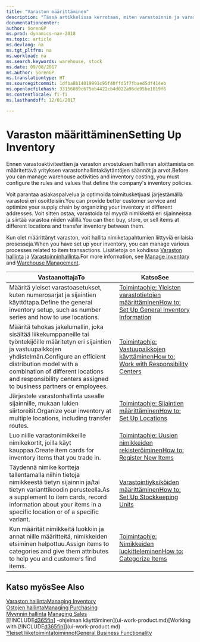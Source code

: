 ```yaml
---
title: "Varaston määrittäminen"
description: "Tässä artikkelissa kerrotaan, miten varastoinnin ja varaston prosessit määritetään. Kyse voi olla esimerkiksi siirtoreiteistä ja sijainneista, kuten fyysisistä varastoista."
documentationcenter: 
author: SorenGP
ms.prod: dynamics-nav-2018
ms.topic: article
ms.devlang: na
ms.tgt_pltfrm: na
ms.workload: na
ms.search.keywords: warehouse, stock
ms.date: 09/08/2017
ms.author: SorenGP
ms.translationtype: HT
ms.sourcegitcommit: 1dfba8b14019991c95f40ffd5f7fbaed5df414eb
ms.openlocfilehash: 33156089c675eb4422cb4d022a96de95be1019f6
ms.contentlocale: fi-fi
ms.lasthandoff: 12/01/2017

---
```

# <a name="setting-up-inventory"></a><span data-ttu-id="2590d-103">Varaston määrittäminen</span><span class="sxs-lookup"><span data-stu-id="2590d-103">Setting Up Inventory</span></span>
<span data-ttu-id="2590d-104">Ennen varastoaktiviteettien ja varaston arvostuksen hallinnan aloittamista on määritettävä yrityksen varastonhallintakäytäntöjen säännöt ja arvot.</span><span class="sxs-lookup"><span data-stu-id="2590d-104">Before you can manage warehouse activities and inventory costing, you must configure the rules and values that define the company's inventory policies.</span></span>

<span data-ttu-id="2590d-105">Voit parantaa asiakaspalvelua ja optimoida toimitusketjuasi järjestämällä varastosi eri osoitteisiin.</span><span class="sxs-lookup"><span data-stu-id="2590d-105">You can provide better customer service and optimize your supply chain by organizing your inventory at different addresses.</span></span> <span data-ttu-id="2590d-106">Voit sitten ostaa, varastoida tai myydä nimikkeitä eri sijainneissa ja siirtää varastoa niiden välillä.</span><span class="sxs-lookup"><span data-stu-id="2590d-106">You can then buy, store, or sell items at different locations and transfer inventory between them.</span></span>

<span data-ttu-id="2590d-107">Kun olet määrittänyt varaston, voit hallita nimiketapahtumien liittyviä erilaisia prosesseja.</span><span class="sxs-lookup"><span data-stu-id="2590d-107">When you have set up your inventory, you can manage various processes related to item transactions.</span></span> <span data-ttu-id="2590d-108">Lisätietoja on kohdissa [Varaston hallinta](inventory-manage-inventory.md) ja [Varastoinninhallinta](warehouse-manage-warehouse.md).</span><span class="sxs-lookup"><span data-stu-id="2590d-108">For more information, see [Manage Inventory](inventory-manage-inventory.md) and [Warehouse Management](warehouse-manage-warehouse.md).</span></span>

| <span data-ttu-id="2590d-109">Vastaanottaja</span><span class="sxs-lookup"><span data-stu-id="2590d-109">To</span></span> | <span data-ttu-id="2590d-110">Katso</span><span class="sxs-lookup"><span data-stu-id="2590d-110">See</span></span> |
| --- | --- |
| <span data-ttu-id="2590d-111">Määritä yleiset varastoasetukset, kuten numerosarjat ja sijaintien käyttötapa.</span><span class="sxs-lookup"><span data-stu-id="2590d-111">Define the general inventory setup, such as number series and how to use locations.</span></span> |[<span data-ttu-id="2590d-112">Toimintaohje: Yleisten varastotietojen määrittäminen</span><span class="sxs-lookup"><span data-stu-id="2590d-112">How to: Set Up General Inventory Information</span></span>](inventory-how-setup-general.md) |
|<span data-ttu-id="2590d-113">Määritä tehokas jakelumallin, joka sisältää liikekumppaneille tai työntekijöille määritetyn eri sijaintien ja vastuupaikkojen yhdistelmän.</span><span class="sxs-lookup"><span data-stu-id="2590d-113">Configure an efficient distribution model with a combination of different locations and responsibility centers assigned to business partners or employees.</span></span>|[<span data-ttu-id="2590d-114">Toimintaohje: Vastuupaikkojen käyttäminen</span><span class="sxs-lookup"><span data-stu-id="2590d-114">How to: Work with Responsibility Centers</span></span>](inventory-responsibility-centers.md)|
| <span data-ttu-id="2590d-115">Järjestele varastonhallinta usealle sijainnille, mukaan lukien siirtoreitit.</span><span class="sxs-lookup"><span data-stu-id="2590d-115">Organize your inventory at multiple locations, including transfer routes.</span></span> |[<span data-ttu-id="2590d-116">Toimintaohje: Sijaintien määrittäminen</span><span class="sxs-lookup"><span data-stu-id="2590d-116">How to: Set Up Locations</span></span>](inventory-how-register-new-items.md) |
| <span data-ttu-id="2590d-117">Luo niille varastonimikkeille nimikekortit, joilla käyt kauppaa.</span><span class="sxs-lookup"><span data-stu-id="2590d-117">Create item cards for inventory items that you trade in.</span></span> |[<span data-ttu-id="2590d-118">Toimintaohje: Uusien nimikkeiden rekisteröiminen</span><span class="sxs-lookup"><span data-stu-id="2590d-118">How to: Register New Items</span></span>](inventory-how-register-new-items.md) |
|<span data-ttu-id="2590d-119">Täydennä nimike kortteja tallentamalla niihin tietoja nimikkeestä tietyn sijainnin ja/tai tietyn varianttikoodin perusteella.</span><span class="sxs-lookup"><span data-stu-id="2590d-119">As a supplement to item cards, record information about your items in a specific location or of a specific variant.</span></span>|[<span data-ttu-id="2590d-120">Varastointiyksiköiden määrittäminen</span><span class="sxs-lookup"><span data-stu-id="2590d-120">How to: Set Up Stockkeeping Units</span></span>](inventory-how-to-set-up-stockkeeping-units.md)|
| <span data-ttu-id="2590d-121">Kun määrität nimikkeitä luokkiin ja annat niille määritteitä, nimikkeiden etsiminen helpottuu.</span><span class="sxs-lookup"><span data-stu-id="2590d-121">Assign items to categories and give them attributes to help you and customers find items.</span></span> |[<span data-ttu-id="2590d-122">Toimintaohje: Nimikkeiden luokitteleminen</span><span class="sxs-lookup"><span data-stu-id="2590d-122">How to: Categorize Items</span></span>](inventory-how-categorize-items.md) |

## <a name="see-also"></a><span data-ttu-id="2590d-123">Katso myös</span><span class="sxs-lookup"><span data-stu-id="2590d-123">See Also</span></span>
[<span data-ttu-id="2590d-124">Varaston hallinta</span><span class="sxs-lookup"><span data-stu-id="2590d-124">Managing Inventory</span></span>](inventory-manage-inventory.md)  
[<span data-ttu-id="2590d-125">Ostojen hallinta</span><span class="sxs-lookup"><span data-stu-id="2590d-125">Managing Purchasing</span></span>](purchasing-manage-purchasing.md)  
<span data-ttu-id="2590d-126">[Myynnin hallinta](sales-manage-sales.md)  </span><span class="sxs-lookup"><span data-stu-id="2590d-126">[Managing Sales](sales-manage-sales.md)  </span></span>  
<span data-ttu-id="2590d-127">[[!INCLUDE[d365fin](includes/d365fin_md.md)] -ohjelman käyttäminen](ui-work-product.md)</span><span class="sxs-lookup"><span data-stu-id="2590d-127">[Working with [!INCLUDE[d365fin](includes/d365fin_md.md)]](ui-work-product.md)</span></span>  
[<span data-ttu-id="2590d-128">Yleiset liiketoimintatoiminnot</span><span class="sxs-lookup"><span data-stu-id="2590d-128">General Business Functionality</span></span>](ui-across-business-areas.md)


